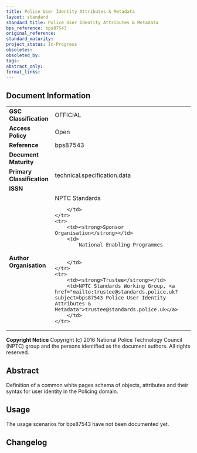 ```yaml
---
title: Police User Identity Attributes & Metadata
layout: standard
standard_title: Police User Identity Attributes & Metadata
bps_reference: bps87543
original_reference: 
standard_maturity: 
project_status: In-Progress
obsoletes: 
obsoleted_by: 
tags: 
abstract_only:
format_links:
---
```










## Document Information

<table>
    <tr>
        <td><strong>GSC Classification</strong></td>
        <td>OFFICIAL</td>
    </tr>
    <tr>
        <td><strong>Access Policy</strong></td>
        <td>Open</td>
    </tr>
    <tr>
        <td><strong>Reference </strong></td>
        <td>bps87543 </td>
    </tr>
    <tr>
        <td><strong>Document Maturity</strong></td>
        <td></td>
    </tr>
    <tr>
        <td><strong>Primary Classification</strong></td>
        <td>technical.specification.data</td>
    </tr>
    <tr>
        <td><strong>ISSN</strong></td>
        <td></td>
    </tr>
    <tr>
        <td><strong>Author Organisation</strong></td>
        <td>
            NPTC Standards
            
            
        </td>
    </tr>
    <tr>
        <td><strong>Sponsor Organisation</strong></td>
        <td>
            National Enabling Programmes
            
            
        </td>
    </tr>
    <tr>
        <td><strong>Trustee</strong></td>
        <td>NPTC Standards Working Group, <a href="mailto:trustee@standards.police.uk?subject=bps87543 Police User Identity Attributes & Metadata">trustee@standards.police.uk</a>
        </td>
    </tr>
</table>

**Copyright Notice**
Copyright (c) 2016 National Police Technology Council (NPTC) group and the persons identified as the document authors. All rights reserved.</p>
## Abstract
      
Definition of a common white pages schema of objects, attributes and their syntax for user identity in the Policing domain.
        
## Usage
The usage scenarios for bps87543 have not been documented yet.

## Changelog

